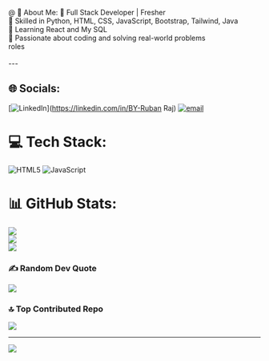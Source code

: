 @ 💫 About Me:
🌱 Full Stack Developer | Fresher  <br>🔹 Skilled in Python, HTML, CSS, JavaScript, Bootstrap, Tailwind, Java  <br>🔹 Learning React and My SQL  <br>🔹 Passionate about coding and solving real-world problems  <br> roles<br><br>---


## 🌐 Socials:
[![LinkedIn](https://img.shields.io/badge/LinkedIn-%230077B5.svg?logo=linkedin&logoColor=white)](https://linkedin.com/in/BY-Ruban Raj) [![email](https://img.shields.io/badge/Email-D14836?logo=gmail&logoColor=white)](mailto:rubanraj225@gmail.com) 

# 💻 Tech Stack:
![HTML5](https://img.shields.io/badge/html5-%23E34F26.svg?style=flat&logo=html5&logoColor=white) ![JavaScript](https://img.shields.io/badge/javascript-%23323330.svg?style=flat&logo=javascript&logoColor=%23F7DF1E)
# 📊 GitHub Stats:
![](https://github-readme-stats.vercel.app/api?username=ruban225&theme=onedark&hide_border=true&include_all_commits=false&count_private=false)<br/>
![](https://nirzak-streak-stats.vercel.app/?user=ruban225&theme=onedark&hide_border=true)<br/>
![](https://github-readme-stats.vercel.app/api/top-langs/?username=ruban225&theme=onedark&hide_border=true&include_all_commits=false&count_private=false&layout=compact)

### ✍️ Random Dev Quote
![](https://quotes-github-readme.vercel.app/api?type=horizontal&theme=radical)

### 🔝 Top Contributed Repo
![](https://github-contributor-stats.vercel.app/api?username=ruban225&limit=5&theme=dark&combine_all_yearly_contributions=true)

---
[![](https://visitcount.itsvg.in/api?id=ruban225&icon=0&color=0)](https://visitcount.itsvg.in)

<!-- Proudly created with GPRM ( https://gprm.itsvg.in ) -->
